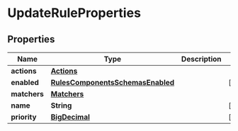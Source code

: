 # UpdateRuleProperties

## Properties
Name | Type | Description | Notes
------------ | ------------- | ------------- | -------------
**actions** | [**Actions**](Actions.md) |  | 
**enabled** | [**RulesComponentsSchemasEnabled**](RulesComponentsSchemasEnabled.md) |  |  [optional]
**matchers** | [**Matchers**](Matchers.md) |  | 
**name** | **String** |  |  [optional]
**priority** | [**BigDecimal**](BigDecimal.md) |  |  [optional]
